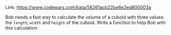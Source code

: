 Link: https://www.codewars.com/kata/58261acb22be6e2ed800003a

Bob needs a fast way to calculate the volume of a cuboid with three values: the `length`, `width` and `height` of the cuboid. Write a function to help Bob with this calculation.
